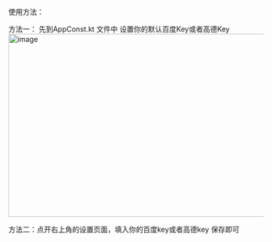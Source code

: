 使用方法：

方法一：
先到AppConst.kt 文件中 设置你的默认百度Key或者高德Key
<img width="579" height="362" alt="image" src="https://github.com/user-attachments/assets/ab705a5c-0703-4cad-b9cd-511d3282dda6" />


方法二：点开右上角的设置页面，填入你的百度key或者高德key 保存即可

